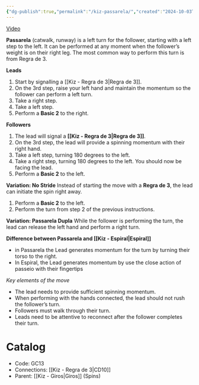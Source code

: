 ```yaml
---
{"dg-publish":true,"permalink":"/kiz-passarela/","created":"2024-10-03T13:47:23.771-04:00","updated":"2024-11-20T23:16:07.978-05:00"}
---
```



[Video](https://youtu.be/BfYTWOXdlsc)

**Passarela** (catwalk, runway) is a left turn for the follower, starting with a left step to the left. It can be performed at any moment when the follower’s weight is on their right leg. The most common way to perform this turn is from Regra de 3.

**Leads**
1. Start by signalling a [[Kiz - Regra de 3\|Regra de 3]].
2. On the 3rd step, raise your left hand and maintain the momentum so the follower can perform a left turn.
3. Take a right step.
4. Take a left step.
5. Perform a **Basic 2** to the right.

**Followers**
1. The lead will signal a **[[Kiz - Regra de 3\|Regra de 3]]**.
2. On the 3rd step, the lead will provide a spinning momentum with their right hand.
3. Take a left step, turning 180 degrees to the left.
4. Take a right step, turning 180 degrees to the left. You should now be facing the lead.
5. Perform a **Basic 2** to the left.

**Variation: No Stride**
Instead of starting the move with a **Regra de 3**, the lead can initiate the spin right away.

1. Perform a **Basic 2** to the left.
2. Perform the turn from step 2 of the previous instructions.

**Variation: Passarela Dupla**
While the follower is performing the turn, the lead can release the left hand and perform a right turn.

**Difference between Passarela and [[Kiz - Espiral\|Espiral]]**
- in Passarela the Lead generates momentum for the turn by turning their torso to the right.
- In Espiral, the Lead generates momentum by use the close action of passeio with their fingertips 

*Key elements of the move*
- The lead needs to provide sufficient spinning momentum.
- When performing with the hands connected, the lead should not rush the follower’s turn.
- Followers must walk through their turn.
- Leads need to be attentive to reconnect after the follower completes their turn.

# Catalog

- Code: GC13
- Connections: [[Kiz - Regra de 3\|CD10]]
- Parent: [[Kiz - Giros\|Giros]] (Spins)
